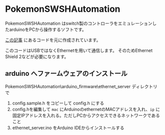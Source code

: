# PokemonSWSHAutomation

PokemonSWSHAutomation はswitch製のコントローラをエミュレーションしたarduinoをPCから操作するソフトです。

[この記事](https://qiita.com/chibi314/items/975784f6e951341fc6ce) にあるコードを元に作成されています。

このコードはUSBではなくEthernetを用いて通信します。
そのためEthernet Shield 2などが必要になります。

## arduino へファームウェアのインストール

PokemonSWSHAutomation\arduino_firmware\ethernet_server ディレクトリで

1. config.sample.h をコピーして config.h にする
1. config.hを編集して `mac` にArduinoのethernetのMACアドレスを入れ、`ip` に固定IPアドレスを入れる。ただしPCからアクセスできるネットワークであること
1. ethernet_server.ino をArduino IDEからインストールする
